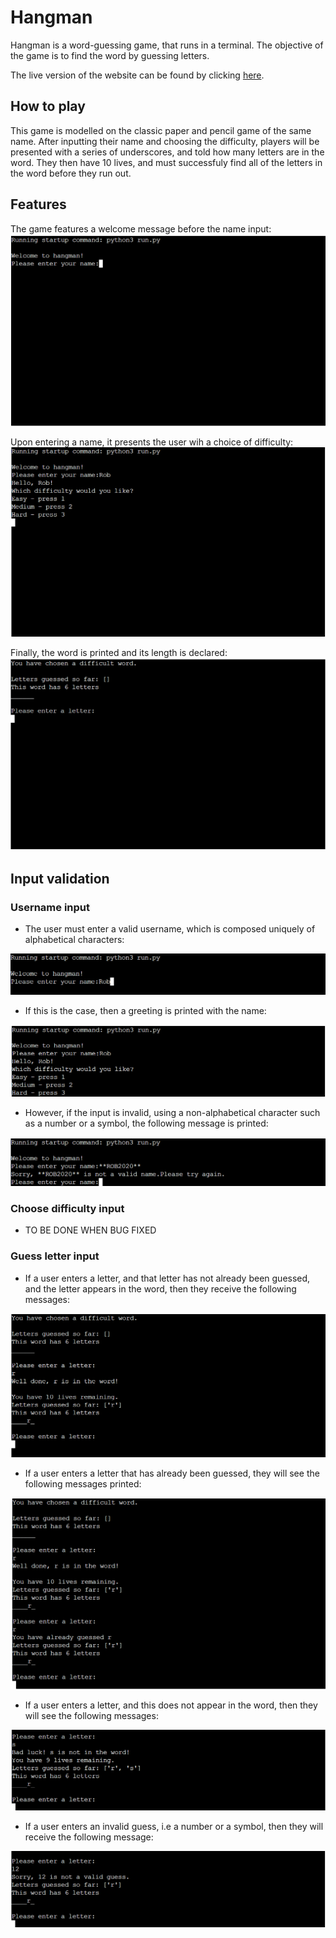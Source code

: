 # Hangman

Hangman is a word-guessing game, that runs in a terminal. The objective of the game is to find the word by guessing letters.

The live version of the website can be found by clicking [here](https://pyth-hangman.herokuapp.com/).

##  __How to play__

This game is modelled on the classic paper and pencil game of the same name. After inputting their name and choosing the difficulty, players will be presented with a series of underscores, and told how many letters are in the word. They then have 10 lives, and must successfuly find all of the letters in the word before they run out.

##  __Features__

The game features a welcome message before the name input:
![Welcome message and name input:](assets/readme/welcome_screen.png)

Upon entering a name, it presents the user wih a choice of difficulty:
![Choose difficulty input:](assets/readme/choose_difficulty.png)

Finally, the word is printed and its length is declared:
![Game start screenshot:](assets/readme/game_start.png)

##  __Input validation__

### Username input

* The user must enter a valid username, which is composed uniquely of alphabetical characters:

![Screenshot of name input with valid name](assets/readme/input_validation/name_input.png)

* If this is the case, then a greeting is printed with the name:

![Screenshot of the valid name passing through with a greeting printed:](assets/readme/input_validation/name_input_succeeded.png)

* However, if the input is invalid, using a non-alphabetical character such as a number or a symbol, the following message is printed:

![Screenshot of message printed upon invalid name entry:](assets/readme/input_validation/invalid_name_message.png)


### Choose difficulty input

* TO BE DONE WHEN BUG FIXED



### Guess letter input

* If a user enters a letter, and that letter has not already been guessed, and the letter appears in the word, then they receive the following messages:

![Screenshot showing successful guess:](assets/readme/input_validation/letter_input_correct.png)

* If a user enters a letter that has already been guessed, they will see the following messages printed:

![Screenshot showing letter already guessed:](assets/readme/input_validation/letter_already_guessed.png)

* If a user enters a letter, and this does not appear in the word, then they will see the following messages:

![Screenshot showing an incorrect guess:](assets/readme/input_validation/incorrect_answer.png)

* If a user enters an invalid guess, i.e a number or a symbol, then they will receive the following message:

![Screenshot showing an invalid guess:](assets/readme/input_validation/invalid_guess.png)


![]()